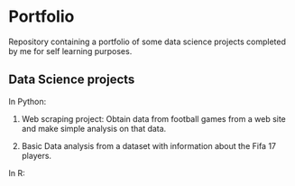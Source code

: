# Portfolio
Repository containing a portfolio of some data science projects completed by me for self learning purposes. 


## Data Science projects

In Python:
1. Web scraping project: Obtain data from football games from a web site and make simple analysis on that data.

2. Basic Data analysis from a dataset with information about the Fifa 17 players.

In R:

